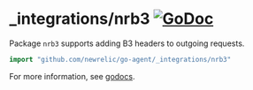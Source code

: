 # _integrations/nrb3 [![GoDoc](https://godoc.org/github.com/newrelic/go-agent/_integrations/nrb3?status.svg)](https://godoc.org/github.com/newrelic/go-agent/_integrations/nrb3)

Package `nrb3` supports adding B3 headers to outgoing requests.

```go
import "github.com/newrelic/go-agent/_integrations/nrb3"
```

For more information, see
[godocs](https://godoc.org/github.com/newrelic/go-agent/_integrations/nrb3).
